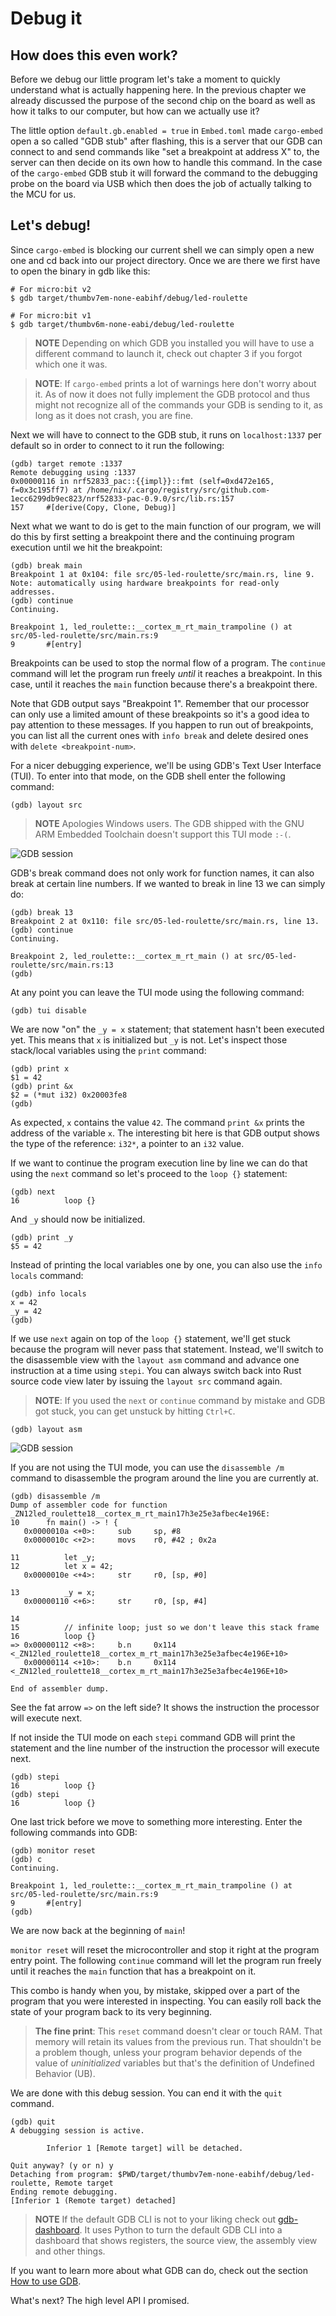 # Debug it
## How does this even work?
Before we debug our little program let's take a moment to quickly understand what is actually
happening here. In the previous chapter we already discussed the purpose of the second chip
on the board as well as how it talks to our computer, but how can we actually use it?

The little option `default.gb.enabled = true` in `Embed.toml` made `cargo-embed` open a so called "GDB stub" after flashing,
this is a server that our GDB can connect to and send commands like "set a breakpoint at address X" to, the server can then decide
on its own how to handle this command. In the case of the `cargo-embed` GDB stub it will forward the
command to the debugging probe on the board via USB which then does the job of actually talking to the
MCU for us.

## Let's debug!

Since `cargo-embed` is blocking our current shell we can simply open a new one and cd back into our project
directory. Once we are there we first have to open the binary in gdb like this:

```shell
# For micro:bit v2
$ gdb target/thumbv7em-none-eabihf/debug/led-roulette

# For micro:bit v1
$ gdb target/thumbv6m-none-eabi/debug/led-roulette
```

> **NOTE** Depending on which GDB you installed you will have to use a different command to launch it,
> check out chapter 3 if you forgot which one it was.

> **NOTE**: If `cargo-embed` prints a lot of warnings here don't worry about it. As of now it does not fully
> implement the GDB protocol and thus might not recognize all of the commands your GDB is sending to it,
> as long as it does not crash, you are fine.

Next we will have to connect to the GDB stub, it runs on `localhost:1337` per default so in order to
connect to it run the following:

```shell
(gdb) target remote :1337
Remote debugging using :1337
0x00000116 in nrf52833_pac::{{impl}}::fmt (self=0xd472e165, f=0x3c195ff7) at /home/nix/.cargo/registry/src/github.com-1ecc6299db9ec823/nrf52833-pac-0.9.0/src/lib.rs:157
157     #[derive(Copy, Clone, Debug)]
```

Next what we want to do is get to the main function of our program,
we will do this by first setting a breakpoint there and the continuing
program execution until we hit the breakpoint:

```
(gdb) break main
Breakpoint 1 at 0x104: file src/05-led-roulette/src/main.rs, line 9.
Note: automatically using hardware breakpoints for read-only addresses.
(gdb) continue
Continuing.

Breakpoint 1, led_roulette::__cortex_m_rt_main_trampoline () at src/05-led-roulette/src/main.rs:9
9       #[entry]
```

Breakpoints can be used to stop the normal flow of a program. The `continue` command will let the
program run freely *until* it reaches a breakpoint. In this case, until it reaches the `main`
function because there's a breakpoint there.

Note that GDB output says "Breakpoint 1". Remember that our processor can only use a limited amount of these
breakpoints so it's a good idea to pay attention to these messages. If you happen to run out of breakpoints,
you can list all the current ones with `info break` and delete desired ones with `delete <breakpoint-num>`.

For a nicer debugging experience, we'll be using GDB's Text User Interface (TUI). To enter into that
mode, on the GDB shell enter the following command:

```
(gdb) layout src
```

> **NOTE** Apologies Windows users. The GDB shipped with the GNU ARM Embedded Toolchain doesn't
> support this TUI mode `:-(`.

![GDB session](../assets/gdb-layout-src.png "GDB TUI")

GDB's break command does not only work for function names, it can also break at certain line numbers.
If we wanted to break in line 13 we can simply do:

```
(gdb) break 13
Breakpoint 2 at 0x110: file src/05-led-roulette/src/main.rs, line 13.
(gdb) continue
Continuing.

Breakpoint 2, led_roulette::__cortex_m_rt_main () at src/05-led-roulette/src/main.rs:13
(gdb)
```
At any point you can leave the TUI mode using the following command:

```
(gdb) tui disable
```

We are now "on" the `_y = x` statement; that statement hasn't been executed yet. This means that `x`
is initialized but `_y` is not. Let's inspect those stack/local variables using the `print` command:

```
(gdb) print x
$1 = 42
(gdb) print &x
$2 = (*mut i32) 0x20003fe8
(gdb)
```

As expected, `x` contains the value `42`. The command `print &x` prints the address of the variable `x`.
The interesting bit here is that GDB output shows the type of the reference: `i32*`, a pointer to an `i32` value.

If we want to continue the program execution line by line we can do that using the `next` command
so let's proceed to the `loop {}` statement:

```
(gdb) next
16          loop {}
```

And `_y` should now be initialized.

```
(gdb) print _y
$5 = 42
```

Instead of printing the local variables one by one, you can also use the `info locals` command:

```
(gdb) info locals
x = 42
_y = 42
(gdb)
```

If we use `next` again on top of the `loop {}` statement, we'll get stuck because the program will
never pass that statement. Instead, we'll switch to the disassemble view with the `layout asm`
command and advance one instruction at a time using `stepi`. You can always switch back into Rust
source code view later by issuing the `layout src` command again.

> **NOTE**: If you used the `next` or `continue` command by mistake and GDB got stuck, you can get unstuck by hitting `Ctrl+C`.

```
(gdb) layout asm
```

![GDB session](../assets/gdb-layout-asm.png "GDB disassemble")

If you are not using the TUI mode, you can use the `disassemble /m` command to disassemble the
program around the line you are currently at.

```
(gdb) disassemble /m
Dump of assembler code for function _ZN12led_roulette18__cortex_m_rt_main17h3e25e3afbec4e196E:
10      fn main() -> ! {
   0x0000010a <+0>:     sub     sp, #8
   0x0000010c <+2>:     movs    r0, #42 ; 0x2a

11          let _y;
12          let x = 42;
   0x0000010e <+4>:     str     r0, [sp, #0]

13          _y = x;
   0x00000110 <+6>:     str     r0, [sp, #4]

14
15          // infinite loop; just so we don't leave this stack frame
16          loop {}
=> 0x00000112 <+8>:     b.n     0x114 <_ZN12led_roulette18__cortex_m_rt_main17h3e25e3afbec4e196E+10>
   0x00000114 <+10>:    b.n     0x114 <_ZN12led_roulette18__cortex_m_rt_main17h3e25e3afbec4e196E+10>

End of assembler dump.
```

See the fat arrow `=>` on the left side? It shows the instruction the processor will execute next.

If not inside the TUI mode on each `stepi` command GDB will print the statement and the line number
of the instruction the processor will execute next.

```
(gdb) stepi
16          loop {}
(gdb) stepi
16          loop {}
```

One last trick before we move to something more interesting. Enter the following commands into GDB:

```
(gdb) monitor reset
(gdb) c
Continuing.

Breakpoint 1, led_roulette::__cortex_m_rt_main_trampoline () at src/05-led-roulette/src/main.rs:9
9       #[entry]
(gdb)
```

We are now back at the beginning of `main`!

`monitor reset` will reset the microcontroller and stop it right at the program entry point.
The following `continue` command will let the program run freely until it reaches the `main`
function that has a breakpoint on it.

This combo is handy when you, by mistake, skipped over a part of the program that you were
interested in inspecting. You can easily roll back the state of your program back to its very
beginning.

> **The fine print**: This `reset` command doesn't clear or touch RAM. That memory will retain its
> values from the previous run. That shouldn't be a problem though, unless your program behavior
> depends of the value of *uninitialized* variables but that's the definition of Undefined Behavior
> (UB).

We are done with this debug session. You can end it with the `quit` command.

```
(gdb) quit
A debugging session is active.

        Inferior 1 [Remote target] will be detached.

Quit anyway? (y or n) y
Detaching from program: $PWD/target/thumbv7em-none-eabihf/debug/led-roulette, Remote target
Ending remote debugging.
[Inferior 1 (Remote target) detached]
```

> **NOTE** If the default GDB CLI is not to your liking check out [gdb-dashboard]. It uses Python to
> turn the default GDB CLI into a dashboard that shows registers, the source view, the assembly view
> and other things.

[gdb-dashboard]: https://github.com/cyrus-and/gdb-dashboard#gdb-dashboard

If you want to learn more about what GDB can do, check out the section [How to use GDB](../appendix/2-how-to-use-gdb/).

What's next? The high level API I promised.
